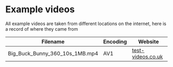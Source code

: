 # Example videos

All example videos are taken from different locations on the internet, here
is a record of where they came from

| Filename | Encoding | Website |
|----------|----------|---------|
| Big_Buck_Bunny_360_10s_1MB.mp4 | AV1 | [test-videos.co.uk](https://test-videos.co.uk) |
